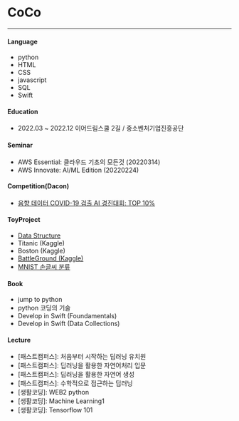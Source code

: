 # CoCo

---
#### Language
 - python
 - HTML
 - CSS
 - javascript
 - SQL
 - Swift

#### Education
 - 2022.03 ~ 2022.12 이어드림스쿨 2길 / 중소벤처기업진흥공단

#### Seminar
 - AWS Essential: 클라우드 기초의 모든것 (20220314)
 - AWS Innovate: AI/ML Edition (20220224)

#### Competition(Dacon)
 - [음향 데이터 COVID-19 검출 AI 경진대회: TOP 10%](https://github.com/msmsm104/Dacon_covid19)
 


#### ToyProject
 - [Data Structure](https://github.com/msmsm104/yeardreamschool/tree/main/Data_Structure)
 - Titanic (Kaggle)
 - Boston (Kaggle)
 - [BattleGround (Kaggle)](https://github.com/msmsm104/MachineLearning_Project)
 - [MNIST 손글씨 분류](https://github.com/msmsm104/TIL/tree/main/20220712/rnn)
 
#### Book
 - jump to python
 - python 코딩의 기술
 - Develop in Swift (Foundamentals)
 - Develop in Swift (Data Collections)
 

#### Lecture
 - [패스트캠퍼스]: 처음부터 시작하는 딥러닝 유치원
 - [패스트캠퍼스]: 딥러닝을 활용한 자연어처리 입문
 - [패스트캠퍼스]: 딥러닝을 활용한 자연어 생성
 - [패스트캠퍼스]: 수학적으로 접근하는 딥러닝
 - [생활코딩]: WEB2 python
 - [생활코딩]: Machine Learning1
 - [생활코딩]: Tensorflow 101

<!--
**msmsm104/msmsm104** is a ✨ _special_ ✨ repository because its `README.md` (this file) appears on your GitHub profile.

Here are some ideas to get you started:

- 🔭 I’m currently working on ...
- 🌱 I’m currently learning ...
- 👯 I’m looking to collaborate on ...
- 🤔 I’m looking for help with ...
- 💬 Ask me about ...
- 📫 How to reach me: ...
- 😄 Pronouns: ...
- ⚡ Fun fact: ...
-->
